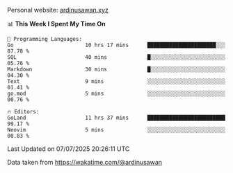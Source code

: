 Personal website: [ardinusawan.xyz](https://ardinusawan.xyz)

<!--START_SECTION:waka-->
📊 **This Week I Spent My Time On** 

```text
💬 Programming Languages: 
Go                       10 hrs 17 mins      ██████████████████████░░░   87.78 % 
SQL                      40 mins             █░░░░░░░░░░░░░░░░░░░░░░░░   05.76 % 
Markdown                 30 mins             █░░░░░░░░░░░░░░░░░░░░░░░░   04.30 % 
Text                     9 mins              ░░░░░░░░░░░░░░░░░░░░░░░░░   01.41 % 
go.mod                   5 mins              ░░░░░░░░░░░░░░░░░░░░░░░░░   00.76 % 

🔥 Editors: 
GoLand                   11 hrs 37 mins      █████████████████████████   99.17 % 
Neovim                   5 mins              ░░░░░░░░░░░░░░░░░░░░░░░░░   00.83 % 
```


 Last Updated on 07/07/2025 20:26:11 UTC
<!--END_SECTION:waka-->
Data taken from https://wakatime.com/@ardinusawan
